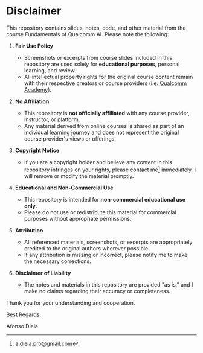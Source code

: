 # **Disclaimer**  

This repository contains slides, notes, code, and other material from the course Fundamentals of Qualcomm AI. Please note the following:  

1. **Fair Use Policy**  
   - Screenshots or excerpts from course slides included in this repository are used solely for **educational purposes**, personal learning, and review.  
   - All intellectual property rights for the original course content remain with their respective creators or course providers (i.e. [Qualcomm Academy](https://academy.qualcomm.com/)).  

2. **No Affiliation**  
   - This repository is **not officially affiliated** with any course provider, instructor, or platform.  
   - Any material derived from online courses is shared as part of an individual learning journey and does not represent the original course provider's views or offerings.  

3. **Copyright Notice**  
   - If you are a copyright holder and believe any content in this repository infringes on your rights, please contact me[^1] immediately. I will remove or modify the material promptly.  

4. **Educational and Non-Commercial Use**  
   - This repository is intended for **non-commercial educational use only**.  
   - Please do not use or redistribute this material for commercial purposes without appropriate permissions.  

5. **Attribution**  
   - All referenced materials, screenshots, or excerpts are appropriately credited to the original authors wherever possible.  
   - If any attribution is missing or incorrect, please notify me to make the necessary corrections.  

6. **Disclaimer of Liability**  
   - The notes and materials in this repository are provided "as is," and I make no claims regarding their accuracy or completeness.  

Thank you for your understanding and cooperation.  


Best Regards,

Afonso Diela

[^1]: a.diela.pro@gmail.com